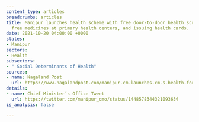 ```yaml
---
content_type: articles
breadcrumbs: articles
title: Manipur launches health scheme with free door-to-door health screenings, providing
  free medicines at primary health centers, and issuing health cards.
date: 2021-10-20 04:00:00 +0000
states:
- Manipur
sectors:
- Health
subsectors:
- " Social Determinants of Health"
sources:
- name: Nagaland Post
  url: https://www.nagalandpost.com/manipur-cm-launches-cm-s-health-for-all-scheme/242393.html
details:
- name: Chief Minister’s Office Tweet
  url: https://twitter.com/manipur_cmo/status/1448578344321093634
is_analysis: false

---
```

